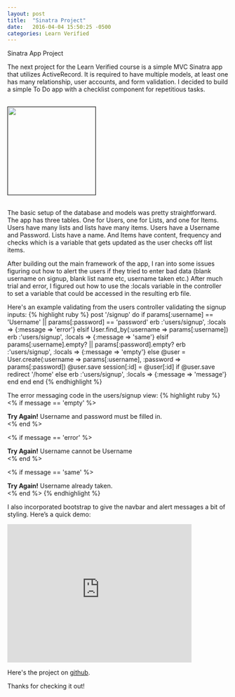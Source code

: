 ```yaml
---
layout: post
title:  "Sinatra Project"
date:   2016-04-04 15:50:25 -0500
categories: Learn Verified
---
```

Sinatra App Project

The next project for the Learn Verified course is a simple MVC Sinatra app that utilizes ActiveRecord.  It is required to have multiple models, at least one has many relationship, user accounts, and form validation.  I decided to build a simple To Do app with a checklist component for repetitious tasks.  
<br>

<img src="/blog/assets/screenshot.png" height="200px" border="1px"><br><br>

The basic setup of the database and models was pretty straightforward.  The app has three tables.  One for Users, one for Lists, and one for Items.  Users have many lists and lists have many items.  Users have a Username and Password.  Lists have a name.  And Items have content, frequency and checks which is a variable that gets updated as the user checks off list items.  

After building out the main framework of the app, I ran into some issues figuring out how to alert the users if they tried to enter bad data (blank username on signup, blank list name etc, username taken etc.)  After much trial and error, I figured out how to use the :locals variable in the controller to set a variable that could be accessed in the resulting erb file.  

Here's an example validating from the users controller validating the signup inputs:
{% highlight ruby %}
 post '/signup' do 
    if params[:username] == 'Username' || params[:password] == 'password'
       erb :'users/signup', :locals => {:message => 'error'}
    elsif User.find_by(:username => params[:username])
      erb :'users/signup', :locals => {:message => 'same'}
    elsif params[:username].empty? || params[:password].empty?
      erb :'users/signup', :locals => {:message => 'empty'}
    else
    	@user = User.create(:username => params[:username], :password => params[:password])
    	@user.save
    	session[:id] = @user[:id]
      if @user.save
        redirect '/home'
      else
  		  erb :'users/signup', :locals => {:message => 'message'}
      end
  	end
  end
{% endhighlight %}

The error messaging code in the users/signup view:
{% highlight ruby %}
<% if message == 'empty' %>
  <div class="alert alert-danger">
  <strong>Try Again!</strong> Username and password must be filled in.
</div>
<% end %>

<% if message == 'error' %>
  <div class="alert alert-danger">
  <strong>Try Again!</strong> Username cannot be Username
</div>
<% end %>

<% if message == 'same' %>
  <div class="alert alert-danger">
  <strong>Try Again!</strong> Username already taken.
</div>
<% end %>
{% endhighlight %}
 

I also incorporated bootstrap to give the navbar and alert messages a bit of styling.  Here’s a quick demo:

<iframe width="420" height="315" src="https://www.youtube.com/embed/qKPqT4xKFwc" frameborder="0" allowfullscreen></iframe>

Here's the project on <a href="https://github.com/gormanjp/sinatra-project">github</a>.


Thanks for checking it out!   
